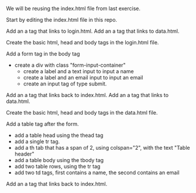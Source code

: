 
We will be reusing the index.html file from last exercise.

Start by editing the index.html file in this repo.

Add an a tag that links to login.html.
Add an a tag that links to data.html.

Create the basic html, head and body tags in the login.html file.

Add a form tag in the body tag
- create a div with class "form-input-container"
  - create a label and a text input to input a name
  - create a label and an email input to input an email
  - create an input tag of type submit.

Add an a tag that links back to index.html.
Add an a tag that links to data.html.

Create the basic html, head and body tags in the data.html file.

Add a table tag after the form.
- add a table head using the thead tag
 - add a single tr tag.
  - add a th tab that has a span of 2, using colspan="2", with the text "Table header"
- add a table body using the tbody tag
 - add two table rows, using the tr tag
  - add two td tags, first contains a name, the second contains an email

Add an a tag that links back to index.html.

